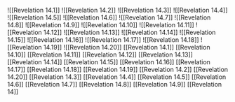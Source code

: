 ![[Revelation 14.1]]
![[Revelation 14.2]]
![[Revelation 14.3]]
![[Revelation 14.4]]
![[Revelation 14.5]]
![[Revelation 14.6]]
![[Revelation 14.7]]
![[Revelation 14.8]]
![[Revelation 14.9]]
![[Revelation 14.10]]
![[Revelation 14.11]]
![[Revelation 14.12]]
![[Revelation 14.13]]
![[Revelation 14.14]]
![[Revelation 14.15]]
![[Revelation 14.16]]
![[Revelation 14.17]]
![[Revelation 14.18]]
![[Revelation 14.19]]
![[Revelation 14.20]]
[[Revelation 14.1]]
[[Revelation 14.10]]
[[Revelation 14.11]]
[[Revelation 14.12]]
[[Revelation 14.13]]
[[Revelation 14.14]]
[[Revelation 14.15]]
[[Revelation 14.16]]
[[Revelation 14.17]]
[[Revelation 14.18]]
[[Revelation 14.19]]
[[Revelation 14.2]]
[[Revelation 14.20]]
[[Revelation 14.3]]
[[Revelation 14.4]]
[[Revelation 14.5]]
[[Revelation 14.6]]
[[Revelation 14.7]]
[[Revelation 14.8]]
[[Revelation 14.9]]
[[Revelation 14]]
